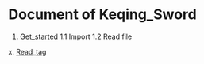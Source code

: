 # Document of Keqing_Sword

1. [Get_started](1.Get_started.md)
1.1 Import
1.2 Read file

x. [Read_tag](x.Read_tag.md)